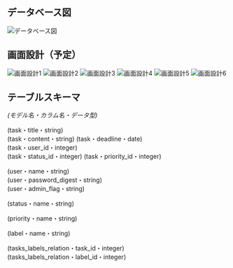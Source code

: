## データベース図  
![データベース図](images/IMG_2507.jpeg)

## 画面設計（予定）  
![画面設計1](images/IMG_2508.jpeg)
![画面設計2](images/IMG_2509.jpeg)
![画面設計3](images/IMG_2510.jpeg)
![画面設計4](images/IMG_2511.jpeg)
![画面設計5](images/IMG_2512.jpeg)
![画面設計6](images/IMG_2513.jpeg)

## テーブルスキーマ  
*(モデル名・カラム名・データ型)*  

(task・title・string)  
(task・content・string)
(task・deadline・date)  
(task・user_id・integer)    
(task・status_id・integer) 
(task・priority_id・integer)   

(user・name・string)  
(user・password_digest・string)  
(user・admin_flag・string)  

(status・name・string)  

(priority・name・string)  

(label・name・string)  

(tasks_labels_relation・task_id・integer)  
(tasks_labels_relation・label_id・integer)  
